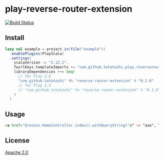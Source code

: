 # play-reverse-router-extension

[![Build Status](https://travis-ci.org/tototoshi/play-reverse-router-extension.png)](https://travis-ci.org/tototoshi/play-reverse-router-extension)

## Install

```scala
lazy val example = project.in(file("example"))
  .enablePlugins(PlayScala)
  .settings(
    scalaVersion := "2.12.2",
    TwirlKeys.templateImports += "com.github.tototoshi.play.reverserouter.Implicits._",
    libraryDependencies ++= Seq(
      // for Play 2.6
      "com.github.tototoshi" %% "reverse-router-extension" % "0.2.0"
      // for Play 2.5
      // "com.github.tototoshi" %% "reverse-router-extension" % "0.1.0"
    )
  )
```

## Usage

```html
<a href="@routes.HomeController.index().withQueryString("a" -> "aaa", "b" -> "bbb", "b" -> "ccc")">link</a>
```


## License

[Apache 2.0](http://www.apache.org/licenses/LICENSE-2.0)
